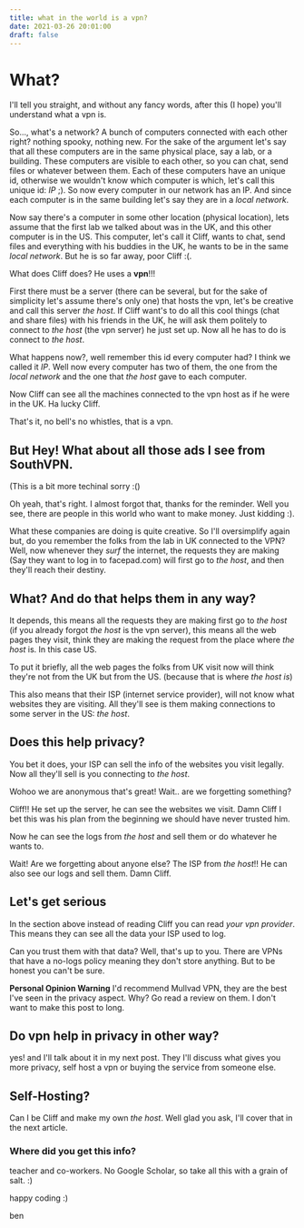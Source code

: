 ```yaml
---
title: what in the world is a vpn?
date: 2021-03-26 20:01:00
draft: false
---
```

# What?

I'll tell you straight, and without any fancy words, after
this (I hope) you'll understand what a vpn is.

So..., what's a network? A bunch of computers connected with each other
right? nothing spooky, nothing new. For the sake of the argument let's
say that all these computers are in the same physical place, say a lab,
or a building. These computers are visible to each other, so you can chat,
send files or whatever between them. Each of these computers have an
unique id, otherwise we wouldn't know which computer is which, let's call
this unique id: _IP_ ;). So now every computer in our network has an IP.
And since each computer is in the same building let's say they are in
a _local network_.

Now say there's a computer in some other location (physical location),
lets assume that the first lab we talked about was in the UK, and this
other computer is in the US. This computer, let's call it Cliff, wants
to chat, send files and everything with his buddies in the UK, he wants
to be in the same _local network_. But he is so far away, poor Cliff :(.

What does Cliff does? He uses a **vpn**!!!

First there must be a server (there can be several, but for the sake of
simplicity let's assume there's only one) that hosts the vpn, let's be
creative and call this server _the host_. If Cliff want's to do all this
cool things (chat and share files) with his friends in the UK, he will
ask them politely to connect to _the host_ (the vpn server) he just
set up. Now all he has to do is connect to _the host_.

What happens now?, well remember this id every computer had? I think we
called it _IP_. Well now every computer has two of them, the one from
the _local network_ and the one that _the host_ gave to each computer.

Now Cliff can see all the machines connected to the vpn host as if he
were in the UK. Ha lucky Cliff.

That's it, no bell's no whistles, that is a vpn.

## But Hey! What about all those ads I see from SouthVPN.

(This is a bit more techinal sorry :()

Oh yeah, that's right. I almost forgot that, thanks for the reminder.
Well you see, there are people in this world who want to make money.
Just kidding :).

What these companies are doing is quite creative. So I'll oversimplify
again but, do you remember the folks from the lab in UK connected
to the VPN? Well, now whenever they _surf_ the internet, the requests they
are making (Say they want to log in to facepad.com) will
first go to _the host_, and then they'll reach their destiny.

## What? And do that helps them in any way?

It depends, this means all the requests they are making first go to
_the host_ (if you already forgot _the host_ is the vpn server), this
means all the web pages they visit, think they are making the request
from the place where _the host_ is. In this case US.

To put it briefly, all the web pages the folks from UK visit now will
think they're not from the UK but from the US. (because that is where
_the host is_)

This also means that their ISP (internet service provider), will not
know what websites they are visiting. All they'll see is them making
connections to some server in the US: _the host_.

## Does this help privacy?

You bet it does, your ISP can sell the info of the websites you visit
legally. Now all they'll sell is you connecting to _the host_.

Wohoo we are anonymous that's great! Wait.. are we forgetting something?

Cliff!! He set up the server, he can see the websites we visit. Damn
Cliff I bet this was his plan from the beginning we should have never
trusted him.

Now he can see the logs from _the host_ and sell them or do whatever
he wants to.

Wait! Are we forgetting about anyone else? The ISP from _the host_!!
He can also see our logs and sell them. Damn Cliff.

## Let's get serious

In the section above instead of reading Cliff you can read _your vpn
provider_. This means they can see all the data your ISP used to log.

Can you trust them with that data? Well, that's up to you. There are
VPNs that have a no-logs policy meaning they don't store anything.
But to be honest you can't be sure.

**Personal Opinion Warning**
I'd recommend Mullvad VPN, they are the best I've seen in the privacy
aspect. Why? Go read a review on them. I don't want to make this post
to long.

## Do vpn help in privacy in other way?
yes! and I'll talk about it in my next post. They I'll discuss what
gives you more privacy, self host a vpn or buying the service from
someone else.

## Self-Hosting?
Can I be Cliff and make my own _the host_. Well glad you ask, I'll
cover that in the next article.

### Where did you get this info?
teacher and co-workers. No Google Scholar, so take all this with a
grain of salt. :)

happy coding :)

ben
